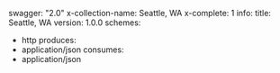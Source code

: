 swagger: "2.0"
x-collection-name: Seattle, WA
x-complete: 1
info:
  title: Seattle, WA
  version: 1.0.0
schemes:
- http
produces:
- application/json
consumes:
- application/json